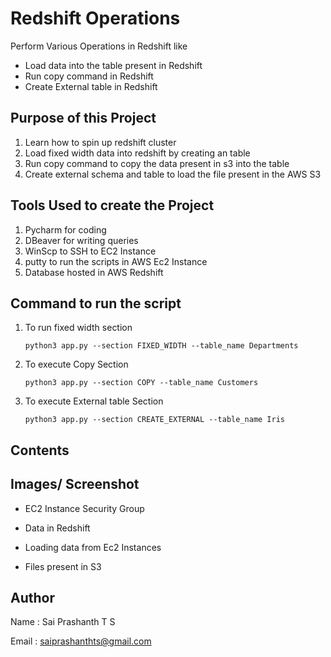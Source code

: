 # Redshift Operations
Perform Various Operations in Redshift like 
* Load data into the table present in Redshift
* Run copy command in Redshift
* Create External table in Redshift

## Purpose of this Project
1. Learn how to spin up redshift cluster
2. Load fixed width data into redshift by creating an table
3. Run copy command to copy the data present in s3 into the table
4. Create external schema and table to load the file present in the AWS S3

## Tools Used to create the Project
1. Pycharm for coding
2. DBeaver for writing queries
3. WinScp to SSH to EC2 Instance
4. putty to run the scripts in AWS Ec2 Instance
5. Database hosted in AWS Redshift

## Command to run the script
1. To run fixed width section

    ```python3 app.py --section FIXED_WIDTH --table_name Departments ```
2. To execute Copy Section

    ```python3 app.py --section COPY --table_name Customers ```
3. To execute External table Section

    ```python3 app.py --section CREATE_EXTERNAL --table_name Iris ```

## Contents 



## Images/ Screenshot
- EC2 Instance Security Group


- Data in Redshift


- Loading data from Ec2 Instances


- Files present in S3  



## Author
Name : Sai Prashanth T S

Email : saiprashanthts@gmail.com
